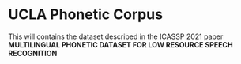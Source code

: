 # UCLA Phonetic Corpus

This will contains the dataset described in the ICASSP 2021 paper
**MULTILINGUAL PHONETIC DATASET FOR LOW RESOURCE SPEECH RECOGNITION**
